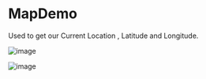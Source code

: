 # MapDemo
Used to get our Current Location , Latitude and Longitude.

![image](https://user-images.githubusercontent.com/66171389/129230727-9e010fea-4859-4088-b890-30d3d6e52793.png)

![image](https://user-images.githubusercontent.com/66171389/129230788-8e69a3c3-01b6-4650-8591-0c62b2d36f6b.png)

